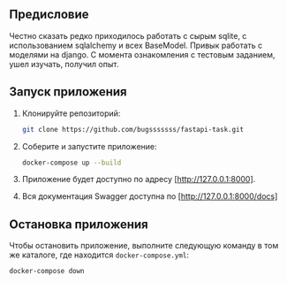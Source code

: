 ## Предисловие

Честно сказать редко приходилось работать с сырым sqlite, с использованием sqlalchemy и всех BaseModel. Привык работать с моделями на django. С момента ознакомления с тестовым заданием, ушел изучать, получил опыт. 

## Запуск приложения

1. Клонируйте репозиторий:

    ```bash
    git clone https://github.com/bugsssssss/fastapi-task.git
    ```

2. Соберите и запустите приложение:

    ```bash
    docker-compose up --build
    ```

3. Приложение будет доступно по адресу [http://127.0.0.1:8000].


4. Вся документация Swagger доступна по [http://127.0.0.1:8000/docs]


## Остановка приложения
Чтобы остановить приложение, выполните следующую команду в том же каталоге, где находится `docker-compose.yml`:

```bash
docker-compose down

